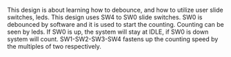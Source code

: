 This design is about learning how to debounce, and how to utilize user slide switches, leds. This design uses SW4 to SW0 slide switches. SW0 is debounced by software and it is used to start the counting. Counting can be seen by leds. If SW0 is up, the system will stay at IDLE, if SW0 is down system will count. SW1-SW2-SW3-SW4 fastens up the counting speed by the multiples of two respectively. 

